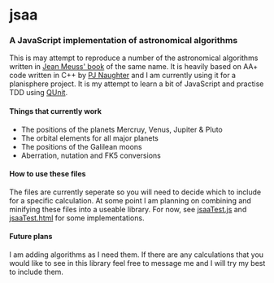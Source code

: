 # jsaa
### A JavaScript implementation of astronomical algorithms
This is may attempt to reproduce a number of the astronomical algorithms written in [Jean Meuss' book](http://www.willbell.com/math/mc1.htm) of the same name. It is heavily based on AA+ code written in C++ by [PJ Naughter](http://www.naughter.com/aa.html) and I am currently using it for a planisphere project. It is my attempt to learn a bit of JavaScript and practise TDD using [QUnit](http://qunitjs.com/).

#### Things that currently work
* The positions of the planets Mercruy, Venus, Jupiter & Pluto
* The orbital elements for all major planets
* The positions of the Galilean moons
* Aberration, nutation and FK5 conversions

#### How to use these files
The files are currently seperate so you will need to decide which to include for a specific calculation. At some point I am planning on combining and minifying these files into a useable library. For now, see [jsaaTest.js](https://github.com/s-marley/jsaa/blob/master/jsaaTest.js) and [jsaaTest.html](https://github.com/s-marley/jsaa/blob/master/jsaaTest.html) for some implementations.

#### Future plans
I am adding algorithms as I need them. If there are any calculations that you would like to see in this library feel free to message me and I will try my best to include them.

